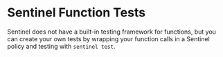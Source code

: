 # Sentinel Function Tests

Sentinel does not have a built-in testing framework for functions, but you can create your own tests by wrapping your function calls in a Sentinel policy and testing with `sentinel test`.

